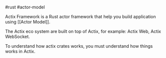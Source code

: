 #rust #actor-model

Actix Framework is a Rust actor framework that help you build application using [[Actor Model]].

The Actix eco system are built on top of Actix, for example: Actix Web, Actix WebSocket.

To understand how actix crates works, you must understand how things works in Actix.
